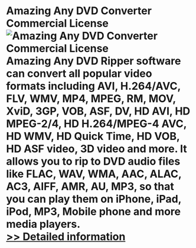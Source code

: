# Amazing Any DVD Converter Commercial License<br />![Amazing Any DVD Converter Commercial License](https://mycommerce.akamaized.net/api/pimages/P300909228/BIG/300909228.PNG)<br />Amazing Any DVD Ripper software can convert all popular video formats including AVI, H.264/AVC, FLV, WMV, MP4, MPEG, RM, MOV, XviD, 3GP, VOB, ASF, DV, HD AVI, HD MPEG-2/4, HD H.264/MPEG-4 AVC, HD WMV, HD Quick Time, HD VOB, HD ASF video, 3D video and more. It allows you to rip to DVD audio files like FLAC, WAV, WMA, AAC, ALAC, AC3, AIFF, AMR, AU, MP3, so that you can play them on iPhone, iPad, iPod, MP3, Mobile phone and more media players.<br />[>> Detailed information](https://secure.shareit.com/shareit/product.html?productid=300909228&affiliateid=200057808)